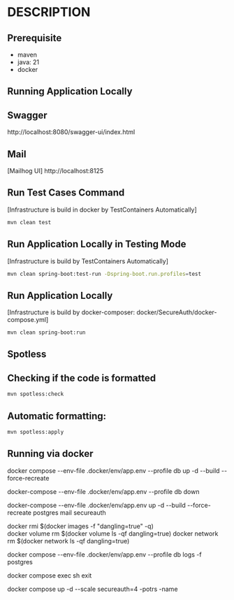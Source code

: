 # DESCRIPTION
## Prerequisite
- maven
- java: 21
- docker

## Running Application Locally

## Swagger
http://localhost:8080/swagger-ui/index.html

## Mail
[Mailhog UI]
http://localhost:8125

## Run Test Cases Command
[Infrastructure is build in docker by TestContainers Automatically]
```sh
mvn clean test
```
## Run Application Locally in Testing Mode
[Infrastructure is build by TestContainers Automatically]
```sh
mvn clean spring-boot:test-run -Dspring-boot.run.profiles=test
```
## Run Application Locally
[Infrastructure is build by docker-composer: docker/SecureAuth/docker-compose.yml]
```sh
mvn clean spring-boot:run
```


## Spotless
## Checking if the code is formatted
```sh
mvn spotless:check
```

## Automatic formatting:
```sh
mvn spotless:apply
```

## Running via docker
docker compose --env-file .docker/env/app.env --profile db up -d --build --force-recreate

docker-compose --env-file .docker/env/app.env --profile db down

docker-compose --env-file .docker/env/app.env up -d --build --force-recreate postgres mail secureauth

docker rmi $(docker images -f "dangling=true" -q)  
docker volume rm $(docker volume ls -qf dangling=true)
docker network rm $(docker network ls -qf dangling=true)

docker compose --env-file .docker/env/app.env --profile db logs -f postgres

docker compose exec <serviceName> sh
exit

docker compose up -d --scale secureauth=4
-potrs
-name